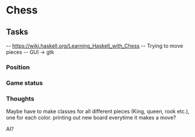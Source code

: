 
# Chess

## Tasks

-- https://wiki.haskell.org/Learning_Haskell_with_Chess
-- Trying to move pieces
-- GUI -> gtk

### Position

### Game status

### Thoughts
Maybe have to make classes for all different pieces (King, queen, rook etc.), one for each color.
printing out new board everytime it makes a move?


AI?